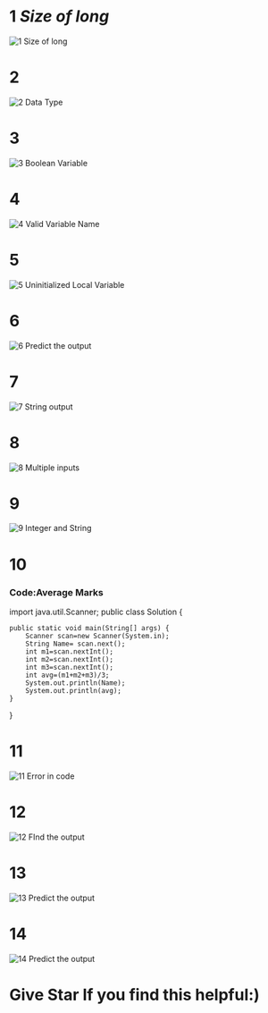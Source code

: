 # 1 ***Size of long***
![1 Size of long](https://user-images.githubusercontent.com/81718623/191780353-78d6d078-ec14-46f3-88df-e58df4da06de.jpg)
# 2
![2 Data Type](https://user-images.githubusercontent.com/81718623/191780488-ea94deb7-bd88-4808-9065-a405c2c42214.jpg)
# 3
![3 Boolean Variable](https://user-images.githubusercontent.com/81718623/191780526-3197de1e-1610-45c2-953f-e41aefb0a19d.jpg)
# 4
![4 Valid Variable Name](https://user-images.githubusercontent.com/81718623/191780558-7ea7e24c-bf31-4a5e-8e11-04e5ebe98c2f.jpg)
# 5
![5 Uninitialized Local Variable](https://user-images.githubusercontent.com/81718623/191780604-275c975b-be51-42f7-8811-93d7677a78a8.jpg)
# 6
![6 Predict the output](https://user-images.githubusercontent.com/81718623/191780657-ddef312f-635c-4ca1-90fa-6cb36e8966bc.jpg)
# 7
![7 String output](https://user-images.githubusercontent.com/81718623/191780750-154b6a9c-fe6c-4350-92bc-9137acaf4bdd.jpg)
# 8
![8 Multiple inputs](https://user-images.githubusercontent.com/81718623/191780803-62d41a73-18f9-45fc-a1a2-f3a511e103db.jpg)
# 9
![9 Integer and String](https://user-images.githubusercontent.com/81718623/191780866-0ffb5e6e-9f33-44e7-81df-c44246dbb824.jpg)
# 10
### Code:Average Marks

import java.util.Scanner;
public class Solution {

	public static void main(String[] args) {
		Scanner scan=new Scanner(System.in);
  		String Name= scan.next();
        int m1=scan.nextInt();
        int m2=scan.nextInt();
        int m3=scan.nextInt();
        int avg=(m1+m2+m3)/3;
        System.out.println(Name);
        System.out.println(avg);	
	}
}

# 11
![11 Error in code](https://user-images.githubusercontent.com/81718623/191780923-ddec99cc-91b7-416a-9f17-403533dd6397.jpg)
# 12
![12 FInd the output](https://user-images.githubusercontent.com/81718623/191782641-f3fab815-8158-4764-b87f-f9b96e937530.jpg)
# 13
![13 Predict the output](https://user-images.githubusercontent.com/81718623/191782674-10fa51f8-ba0f-4ef8-bed2-6aad070de2e0.jpg)
# 14
![14 Predict the output](https://user-images.githubusercontent.com/81718623/191782719-19dd1340-7614-41f4-81e1-424bca95f477.jpg)
# Give Star If you find this helpful:)

